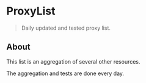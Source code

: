 # ProxyList
> Daily updated and tested proxy list.

## About

This list is an aggregation of several other resources.

The aggregation and tests are done every day.
